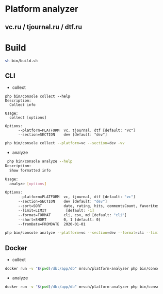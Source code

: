 # Platform analyzer
## vc.ru / tjournal.ru / dtf.ru

# Build
```bash
sh bin/build.sh
```

## CLI

* collect
```
php bin/console collect --help
Description:
  Collect info

Usage:
  collect [options]

Options:
      --platform=PLATFORM  vc, tjournal, dtf [default: "vc"]
      --section=SECTION    dev [default: "dev"]
```

```bash
php bin/console collect --platform=vc --section=dev -vv
```

* analyze
```bash
 php bin/console analyze --help
Description:
  Show formatted info

Usage:
  analyze [options]

Options:
      --platform=PLATFORM  vc, tjournal, dtf [default: "vc"]
      --section=SECTION    dev [default: "dev"]
      --sort=SORT          date, rating, hits, commentsCount, favoritesCount [default: "rating"]
      --limit=LIMIT         [default: -1]
      --format=FORMAT      cli, csv, md [default: "cli"]
      --short=SHORT        0, 1 [default: 0]
      --fromDate=FROMDATE  2020-01-01
```

```bash
php bin/console analyze --platform=vc --section=dev --format=cli --limit=10 --fromDate=2020-09-01 --sort=rating
```

## Docker

* collect
```bash
docker run -v "$(pwd)/db:/app/db" mrsuh/platform-analyzer php bin/console collect --platform=vc --section=dev -vv
```

* analyze
```bash
docker run -v "$(pwd)/db:/app/db" mrsuh/platform-analyzer php bin/console analyze --platform=vc --section=dev --format=cli --limit=10 --sort=rating
```